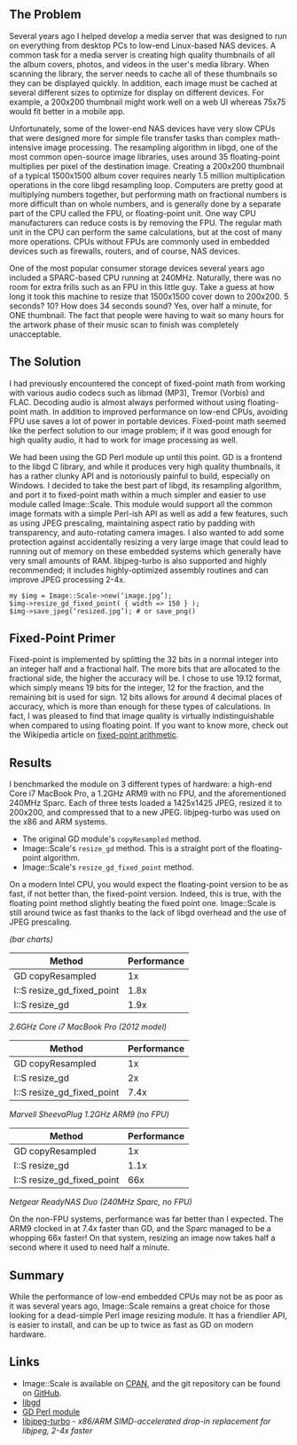 ## The Problem

Several years ago I helped develop a media server that was designed to run on everything from desktop PCs to low-end Linux-based NAS devices. A common task for a media server is creating high quality thumbnails of all the album covers, photos, and videos in the user's media library. When scanning the library, the server needs to cache all of these thumbnails so they can be displayed quickly. In addition, each image must be cached at several different sizes to optimize for display on different devices. For example, a 200x200 thumbnail might work well on a web UI whereas 75x75 would fit better in a mobile app.

Unfortunately, some of the lower-end NAS devices have very slow CPUs that were designed more for simple file transfer tasks than complex math-intensive image processing. The resampling algorithm in libgd, one of the most common open-source image libraries, uses around 35 floating-point multiplies per pixel of the destination image. Creating a 200x200 thumbnail of a typical 1500x1500 album cover requires nearly 1.5 million multiplication operations in the core libgd resampling loop. Computers are pretty good at multiplying numbers together, but performing math on fractional numbers is more difficult than on whole numbers, and is generally done by a separate part of the CPU called the FPU, or floating-point unit. One way CPU manufacturers can reduce costs is by removing the FPU. The regular math unit in the CPU can perform the same calculations, but at the cost of many more operations. CPUs without FPUs are commonly used in embedded devices such as firewalls, routers, and of course, NAS devices.

One of the most popular consumer storage devices several years ago included a SPARC-based CPU running at 240MHz. Naturally, there was no room for extra frills such as an FPU in this little guy. Take a guess at how long it took this machine to resize that 1500x1500 cover down to 200x200. 5 seconds? 10? How does 34 seconds sound? Yes, over half a minute, for ONE thumbnail. The fact that people were having to wait so many hours for the artwork phase of their music scan to finish was completely unacceptable.

## The Solution

I had previously encountered the concept of fixed-point math from working with various audio codecs such as libmad (MP3), Tremor (Vorbis) and FLAC. Decoding audio is almost always performed without using floating-point math. In addition to improved performance on low-end CPUs, avoiding FPU use saves a lot of power in portable devices. Fixed-point math seemed like the perfect solution to our image problem; if it was good enough for high quality audio, it had to work for image processing as well.

We had been using the GD Perl module up until this point. GD is a frontend to the libgd C library, and while it produces very high quality thumbnails, it has a rather clunky API and is notoriously painful to build, especially on Windows. I decided to take the best part of libgd, its resampling algorithm, and port it to fixed-point math within a much simpler and easier to use module called Image::Scale. This module would support all the common image formats with a simple Perl-ish API as well as add a few features, such as using JPEG prescaling, maintaining aspect ratio by padding with transparency, and auto-rotating camera images. I also wanted to add some protection against accidentally resizing a very large image that could lead to running out of memory on these embedded systems which generally have very small amounts of RAM. libjpeg-turbo is also supported and highly recommended; it includes highly-optimized assembly routines and can improve JPEG processing 2-4x.

    my $img = Image::Scale->new(‘image.jpg’);
    $img->resize_gd_fixed_point( { width => 150 } );
    $img->save_jpeg(‘resized.jpg’); # or save_png()

## Fixed-Point Primer

Fixed-point is implemented by splitting the 32 bits in a normal integer into an integer half and a fractional half. The more bits that are allocated to the fractional side, the higher the accuracy will be. I chose to use 19.12 format, which simply means 19 bits for the integer, 12 for the fraction, and the remaining bit is used for sign. 12 bits allows for around 4 decimal places of accuracy, which is more than enough for these types of calculations. In fact, I was pleased to find that image quality is virtually indistinguishable when compared to using floating point. If you want to know more, check out the Wikipedia article on [fixed-point arithmetic](https://en.wikipedia.org/wiki/Fixed-point_arithmetic).

## Results

I benchmarked the module on 3 different types of hardware: a high-end Core i7 MacBook Pro, a 1.2GHz ARM9 with no FPU, and the aforementioned 240MHz Sparc. Each of three tests loaded a 1425x1425 JPEG, resized it to 200x200, and compressed that to a new JPEG. libjpeg-turbo was used on the x86 and ARM systems.

* The original GD module's `copyResampled` method.
* Image::Scale's `resize_gd` method. This is a straight port of the floating-point algorithm.
* Image::Scale's `resize_gd_fixed_point` method. 

On a modern Intel CPU, you would expect the floating-point version to be as fast, if not better than, the fixed-point version. Indeed, this is true, with the floating point method slightly beating the fixed point one. Image::Scale is still around twice as fast thanks to the lack of libgd overhead and the use of JPEG prescaling.

*(bar charts)*

Method | Performance
------ | -----------
GD copyResampled | 1x
I::S resize_gd_fixed_point | 1.8x
I::S resize_gd | 1.9x

*2.6GHz Core i7 MacBook Pro (2012 model)*

Method | Performance
------ | -----------
GD copyResampled | 1x
I::S resize_gd | 2x
I::S resize_gd_fixed_point | 7.4x

*Marvell SheevaPlug 1.2GHz ARM9 (no FPU)*

Method | Performance
------ | -----------
GD copyResampled | 1x
I::S resize_gd | 1.1x
I::S resize_gd_fixed_point | 66x

*Netgear ReadyNAS Duo (240MHz Sparc, no FPU)*

On the non-FPU systems, performance was far better than I expected. The ARM9 clocked in at 7.4x faster than GD, and the Sparc managed to be a whopping 66x faster! On that system, resizing an image now takes half a second where it used to need half a minute. 

## Summary

While the performance of low-end embedded CPUs may not be as poor as it was several years ago, Image::Scale remains a great choice for those looking for a dead-simple Perl image resizing module. It has a friendlier API, is easier to install, and can be up to twice as fast as GD on modern hardware.

## Links

* Image::Scale is available on [CPAN](https://metacpan.org/release/Image-Scale), and the git repository can be found on [GitHub](https://github.com/andygrundman/Image-Scale).
* [libgd](http://libgd.github.io)
* [GD Perl module](https://metacpan.org/release/GD)
* [libjpeg-turbo](http://www.libjpeg-turbo.org) - *x86/ARM SIMD-accelerated drop-in replacement for libjpeg, 2-4x faster*